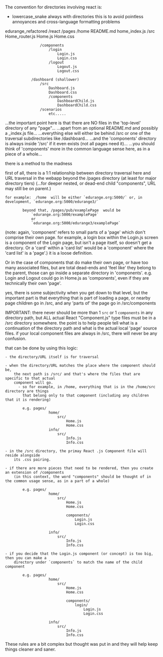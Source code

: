 

The convention for directories involving react is:

- lowercase_snake always with directories 
this is to avoid pointless annoyances and cross-language formatting problems

edurange_refactored
    /react
        /pages
            /home
                README.md
                home_index.js
                /src
                    Home_router.js
                    Home.js
                    Home.css

                    /components
                        /login
                            Login.js
                            Login.css
                        /logout
                            Logout.js
                            Logout.css
                        
                /dashboard (shallower)
                    /src
                        Dashboard.js
                        Dashboard.css
                        /components
                            DashboardChild.js
                            DashboardChild.css
                    /scenarios 
                        etc.....

...the important point here is that there are NO files in the 'top-level' directory of any "page"...
...apart from an optional README.md and possibly a <pageName>_index.js file...
...everything else will either be behind /src or one of the traversal subdirectories like /dashboard...
...and the 'components' directory is always inside '/src' if it even exists (not all pages need it)...
...you should think of 'components' more in the common language sense here, as in a piece of a whole...

there is a method to the madness

first of all, there is a 1:1 relationship between directory traversal here and 
URL traversal in the webapp beyond the /pages directory (at least for major directory tiers)
    (...for deeper nested, or dead-end child "components", URL may still be on parent.)
    
    for example:  /home  will be either `edurange.org:5000/` or, in development, `edurange.org:5000/edurange3/`
            
            beyond that, /pages/pub/examplePage  would be 
                `edurange.org:5000/examplePage` 
                or 
                `edurange.org:5000/edurange3/examplePage`

(note: again, 'component' refers to small parts of a 'page' which don't comprise their own page.
for example, a login box within the Login.js screen is a component of the Login page, but isn't a page itself, 
so doesn't get a directory. Or a 'card' within a 'card list' would be a 'component' where the 'card list' is a 'page'.)  it is a loose definition.

Or in the case of components that do make their own page, or have too many associated files,
but are total dead-ends and 'feel like' they belong to the parent, those can go inside a 
separate directory in 'components'. e.g. Login and Logout could go in Home.js as 'components', 
even if they are technically their own 'page'.

yes, there is some subjectivity when you get down to that level, but the important part is that
everything that is part of loading a page, or nearby page children go in /src, and any 'parts of'
the page go in /src/components

IMPORTANT: there never should be more than 1 `src` or 1 `components` in any directory path, but ALL
           actual React "Component.js" type files must be in a /src directory somewhere.
           the point is to help people tell what is a continuation of the directory path and what is
           the actual local 'page' source files. if your local component files are always in /src, 
           there will never be any confusion.

that can be done by using this logic:

    - the directory/URL itself is for traversal
    
    - when the directory/URL matches the place where the component should be, 
        the next path is /src/ and that's where the files that are specific to that actual
        component will go.
          - so for example, in /home, everything that is in the /home/src directory are things
            that belong only to that component (including any children that it is rendering)

            e.g. pages/
                        home/
                            src/
                                Home.js
                                Home.css
                        info/
                            src/
                                Info.js
                                Info.css
    
    - in the /src directory, the primay React .js Component file will reside alongside 
        its .css pairing.  
    
    - if there are more pieces that need to be rendered, then you create an extension of /components
        (in this context, the word "components" should be thought of in the common usage sense, as in a part of a whole)

            e.g. pages/
                        home/
                            src/
                                Home.js
                                Home.css

                                components/
                                    Login.js
                                    Login.css

                        info/
                            src/
                                Info.js
                                Info.css
    
    - if you decide that the Login.js component (or concept) is too big, then you can make a
        directory under `components` to match the name of the child component

            e.g. pages/
                        home/
                            src/
                                Home.js
                                Home.css

                                components/
                                    login/
                                        Login.js
                                        Login.css

                        info/
                            src/
                                Info.js
                                Info.css
    
These rules are a bit complex but thought was put in and they will help keep things cleaner and saner.
            